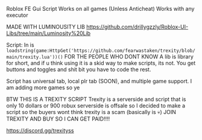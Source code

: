 Roblox FE Gui Script Works on all games (Unless Anticheat) Works with any executor

MADE WITH LUMINOUSITY LIB https://github.com/drillygzzly/Roblox-UI-Libs/tree/main/Luminosity%20Lib

Script: In is ```loadstring(game:HttpGet('https://github.com/fearwastaken/trexity/blob/main/trexity.lua'))()```
FOR THE PEOPLE WHO DONT KNOW A lib is library for short, and if u think using it is a skid way to make scripts, its not. You get buttons and toggles and shit bit you have to code the rest.

Script has universal tab, local plr tab (SOON), and multiple game support. I am adding more games so ye

BTW THIS IS A TREXITY SCRIPT Trexity is a serverside and script that is only 10 dollars or 900 robux serverside is offsale so I decided to make a script so the buyers wont think trexity is a scam (basically is 💀) JOIN TREXITY AND BUY SO I CAN GET PAID!!!!

https://discord.gg/trexityss
